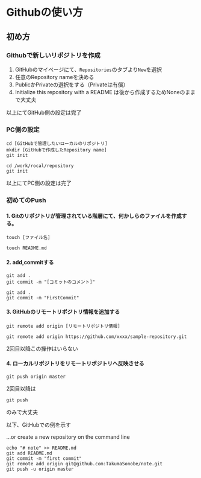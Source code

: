 # Githubの使い方

## 初め方

### Githubで新しいリポジトリを作成
1. GitHubのマイページにて、`Repositories`のタブより`New`を選択
1. 任意のRepository nameを決める
1. PublicかPrivateの選択をする（Privateは有償）
1. Initialize this repository with a README は後から作成するためNoneのままで大丈夫

以上にてGitHub側の設定は完了

### PC側の設定
```
cd [GitHubで管理したいローカルのリポジトリ]
mkdir [GitHubで作成したRepository name]
git init
```

```Bash:example 
cd /work/rocal/repository
git init
```

以上にてPC側の設定は完了

### 初めてのPush

#### 1. Gitのリポジトリが管理されている階層にて、何かしらのファイルを作成する。
```
touch [ファイル名]
```

```Bash:example
touch README.md
```

#### 2. add,commitする

```
git add .
git commit -m "[コミットのコメント]"
```

```Bash:example 
git add .
git commit -m "FirstCommit"
```

#### 3. GitHubのリモートリポジトリ情報を追加する
```
git remote add origin [リモートリポジトリ情報]
```

```Bash:example 
git remote add origin https://github.com/xxxx/sample-repository.git
```

2回目以降この操作はいらない

#### 4. ローカルリポジトリをリモートリポジトリへ反映させる
```
git push origin master
```

2回目以降は
```
git push
```
のみで大丈夫



以下、GitHubでの例を示す

 …or create a new repository on the command line

```Bash:example
echo "# note" >> README.md
git add README.md
git commit -m "first commit"
git remote add origin git@github.com:TakumaSonobe/note.git
git push -u origin master
```
